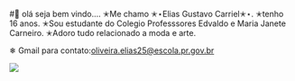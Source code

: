 #👋
     olá seja bem vindo....
✭Me chamo ✭⋆Elias Gustavo Carriel✭⋆.
✭tenho 16 anos.
✭Sou estudante do Colegio Professsores Edvaldo e Maria Janete Carneiro.
✭Adoro tudo relacionado a moda e arte.


❄ Gmail para contato:oliveira.elias25@escola.pr.gov.br

![](https://images.app.goo.gl/JsyQXQrp3nhREyZDA)

